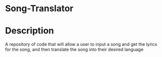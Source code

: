 # Song-Translator

# Description
A repository of code that will allow a user to input a song and get the lyrics for the song, and then translate the song into their
desired language
